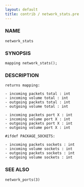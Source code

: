 ```yaml
---
layout: default
title: contrib / network_stats.pre
---
```


### NAME

    network_stats

### SYNOPSIS

    mapping network_stats();

### DESCRIPTION

    returns mapping:

    - incoming packets total : int
    - incoming volume total : int
    - outgoing packets total : int
    - outgoing volume total : int

    - incoming packets port X : int
    - incoming volume port X : int
    - outgoing packets port X : int
    - outgoing volume port X : int

    #ifdef PACKAGE_SOCKETS:

    - incoming packets sockets : int
    - incoming volume sockets : int
    - outgoing packets sockets : int
    - outgoing volume sockets : int

### SEE ALSO

    network_ports(3)
